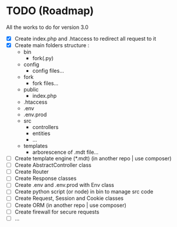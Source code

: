 # TODO (Roadmap)

All the works to do for version 3.0

- [x] Create index.php and .htaccess to redirect all request to it
- [x] Create main folders structure :
	- bin
		- fork(.py)
	- config
		- config files...
	- fork
		- fork files...
	- public
		- index.php
	- .htaccess
	- .env
	- .env.prod
	- src
		- controllers
		- entities
		- ...
	- templates
		- arborescence of .mdt file...
- [ ] Create template engine (\*.mdt) (in another repo | use composer)
- [ ] Create AbstractController class
- [ ] Create Router
- [ ] Create Response classes
- [ ] Create .env and .env.prod with Env class
- [ ] Create python script (or node) in bin to manage src code
- [ ] Create Request, Session and Cookie classes
- [ ] Create ORM (in another repo | use composer)
- [ ] Create firewall for secure requests
- [ ] ...
